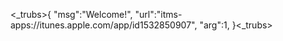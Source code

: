 <_trubs>{
"msg":"Welcome!",
"url":"itms-apps://itunes.apple.com/app/id1532850907",
"arg":1,
}<_trubs>
